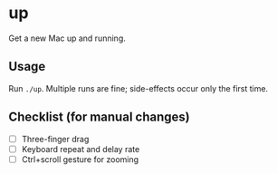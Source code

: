 # up

Get a new Mac up and running.

## Usage

Run `./up`. Multiple runs are fine; side-effects occur only the first time.

## Checklist (for manual changes)

- [ ] Three-finger drag
- [ ] Keyboard repeat and delay rate
- [ ] Ctrl+scroll gesture for zooming
